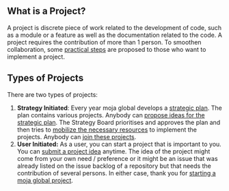 ## What is a Project?

A project is discrete piece of work related to the development of code, such as a module or a feature as well as the documentation related to the code. A project requires the contribution of more than 1 person. To smoothen collaboration, some [practical steps](https://github.com/moja-global/.github/blob/master/Contributing/How-to-Start-a-New-Project.md) are proposed to those who want to implement a project.


## Types of Projects

There are two types of projects:



1. **Strategy Initiated**: Every year moja global develops a [strategic plan](https://github.com/moja-global/.github/blob/master/Governance/Strategic-Plan.md). The plan contains various projects. Anybody can [propose ideas for the strategic plan](https://github.com/moja-global/.github/blob/master/Contributing/How-to-Provide-Strategic-Advice.md). The Strategy Board prioritises and approves the plan and then tries to [mobilize the necessary resources]() to implement the projects. Anybody can [join these projects](). 
2. **User Initiated:**  As a user, you can start a project that is important to you. You can [submit a project idea]() anytime. The idea of the project might come from your own need / preference or it might be an issue that was already listed on the issue backlog of a repository but that needs the contribution of several persons. In either case, thank you for [starting a moja global project](https://github.com/moja-global/.github/blob/master/Contributing/How-to-Start-a-New-Project.md).  
